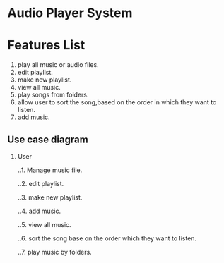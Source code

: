 # Audio Player System

# Features List
1. play all music or audio files.
2. edit playlist.
3. make new playlist.
4. view all music.
5. play songs from folders.
6. allow user to sort the song,based on the order in which they want to listen.
7. add music.

## Use case diagram
1. User

   ..1. Manage music file.

   ..2. edit playlist.

   ..3. make new playlist.

   ..4. add music.

   ..5. view all music.

   ..6. sort the song base on the order which they want to listen.

   ..7. play music by folders.



